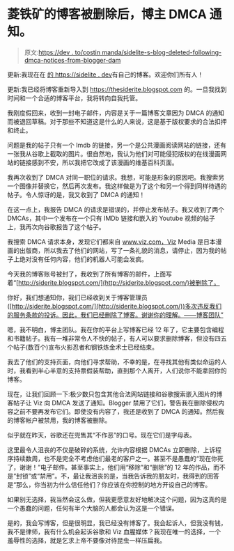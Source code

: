 # 菱铁矿的博客被删除后，博主 DMCA 通知。

> 原文:[https://dev . to/costin manda/sidelite-s-blog-deleted-following-dmca-notices-from-blogger-dam](https://dev.to/costinmanda/siderite-s-blog-deleted-following-dmca-notices-from-blogger-dam)

更新:我现在在 [的 https://sidelite . dev](https://siderite.dev)有自己的博客。欢迎你们所有人！

更新:我已经将博客重新导入到 https://thesiderite.blogspot.com 的。一旦我找到时间和一个合适的博客平台，我将转向自我托管。

我刚度假回来，收到一封电子邮件，内容是关于一篇博客文章因为 DMCA 的通知而被退回草稿。对于那些不知道这是什么的人来说，这是基于版权要求的合法扣押和终止。

问题是我的帖子只有一个 Imdb 的链接，另一个是公共漫画阅读网站的链接，还有一张我从谷歌上截取的图片。很自然地，我认为他们对可能侵犯版权的在线漫画网站的链接感到不安，所以我把它改成了该漫画的维基百科页面。

我再次收到了 DMCA 对同一职位的请求。我想，可能是形象的原因吧。我搜索另一个图像并替换它，然后再次发布。我这样做是为了这个和另一个得到同样待遇的帖子。令人惊讶的是，我又收到了 DMCA 的通知！

在这一点上，我报告 DMCA 的请求是错误的，并停止发布帖子。我又收到了两个 DMCAs，其中一个发布在一个只有 IMDb 链接和嵌入的 Youtube 视频的帖子上，我再次向谷歌报告了这个帖子。

我搜索 DMCA 请求本身，发现它们都来自 www.viz.com，Viz Media 是日本漫画的出版商，所以我去了他们的网站，写了一条礼貌的消息，请停止，因为我的帖子上绝对没有任何内容，他们的机器人可能会发疯。

今天我的博客账号被封了，我收到了所有博客的邮件，上面写着“[http://siderite.blogspot.com/](http://siderite.blogspot.com/)被删除了。

你好，我们想通知你，我们已经收到关于博客管理员([http://siderite.blogspot.com/](http://siderite.blogspot.com/))多次违反我们的服务条款的投诉。因此，我们已经删除了博客。谢谢你的理解。——博客团队”

嗯，我不明白，博主团队。我在你的平台上写博客已经 12 年了，它主要包含编程和书籍帖子。我有一堆非常令人不快的帖子，有人可以要求删除博客，但没有四五个帖子(数百个)宣布火影忍者和钢铁炼金术士已经结束。

我去了他们的支持页面，向他们寻求帮助，不幸的是，在寻找其他有类似命运的人时，我看到半心半意的支持票假装帮助，直到那个人离开，人们说你不能拿回你的博客。

现在，让我们回顾一下:极少数只包含其他合法网站链接和谷歌搜索嵌入图片的博客帖子让 Viz 向 DMCA 发送了通知。Blogger 禁用了它们，警告我在删除侵权内容之前不要再发布它们。即使没有内容了，我还是收到了 DMCA 的通知。然后我的博客帐户被禁用，我的博客被删除。

似乎就在昨天，谷歌还在兜售其“不作恶”的口号。现在它们是字母表。

这里最令人沮丧的不仅是破碎的系统，允许内容根据 DMCAs 立即删除，上诉程序持续数周，也不是完全不考虑他们最老的客户之一。甚至不是愚蠢的“现在你死了，谢谢！”电子邮件。甚至事实上，他们用“移除”和“删除”的 12 年的作品，而不是“封锁”或“禁用”。不，最让我沮丧的是，当我告诉我的朋友时，我得到的回答是“那么，你当初为什么信任他们？你应该在你控制的地方开设自己的博客。

如果别无选择，我当然会这么做，但我更愿意友好地解决这个问题，因为这真的是一个愚蠢的问题，任何有半个大脑的人都会认为这是一个错误。

是的，我会写博客，但是很明显，我已经没有博客了。我会起诉人，但我没有钱，我不是律师，我有什么机会起诉谷歌和 Viz 血腥媒体？我现在唯一的选择，一个羞辱性的选择，就是乞求上帝不要像对待昆虫一样压扁我。